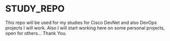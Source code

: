 # STUDY_REPO
This repo will be used for my studies for Cisco DevNet and also DevOps projects I will work.
Also I will start working here on some personal projects, open for others...
Thank You.
